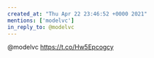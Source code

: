 ```yaml
---
created_at: "Thu Apr 22 23:46:52 +0000 2021"
mentions: ['modelvc']
in_reply_to: @modelvc
---
```


@modelvc https://t.co/Hw5Epcogcy